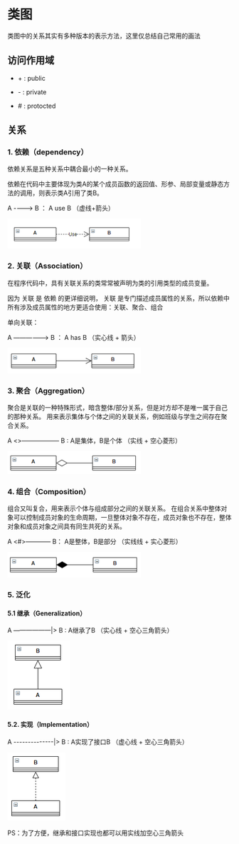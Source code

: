 # 类图

类图中的关系其实有多种版本的表示方法，这里仅总结自己常用的画法

## 访问作用域

* \+ : public

* \- : private
* \# : protocted

## 关系

### 1. 依赖（dependency）

依赖关系是五种关系中耦合最小的一种关系。

依赖在代码中主要体现为类A的某个成员函数的返回值、形参、局部变量或静态方法的调用，则表示类A引用了类B。

  A ----> B ： A use B （虚线+箭头）

![A use B](https://github.com/Nixum/Java-Note/blob/master/Note/picture/UML-use.png)

### 2. 关联（Association）

在程序代码中，具有关联关系的类常常被声明为类的引用类型的成员变量。

因为 关联 是 依赖 的更详细说明， 关联 是专门描述成员属性的关系，所以依赖中所有涉及成员属性的地方更适合使用：关联、聚合、组合

单向关联：

A ——————> B ： A has B （实心线 + 箭头）

 ![A has B](https://github.com/Nixum/Java-Note/blob/master/Note/picture/UML-association.png)

### 3. 聚合（Aggregation）

聚合是关联的一种特殊形式，暗含整体/部分关系，但是对方却不是唯一属于自己的那种关系。 用来表示集体与个体之间的关联关系，例如班级与学生之间存在聚合关系。

A <>—————— B :   A是集体，B是个体 （实线 + 空心菱形）

  ![A是集体，B是个体](https://github.com/Nixum/Java-Note/blob/master/Note/picture/UML-aggregation.png)

### 4. 组合（Composition）

组合又叫复合，用来表示个体与组成部分之间的关联关系。 在组合关系中整体对象可以控制成员对象的生命周期，一旦整体对象不存在，成员对象也不存在，整体对象和成员对象之间具有同生共死的关系。

A <#>———— B： A是整体，B是部分  （实线线 + 实心菱形）

  ![A是整体，B是部分](https://github.com/Nixum/Java-Note/blob/master/Note/picture/UML-composition.png)

### 5. 泛化

#### 5.1 继承（Generalization）

A ——————|> B : A继承了B  （实心线 + 空心三角箭头）

![A继承了B](https://github.com/Nixum/Java-Note/blob/master/Note/picture/UML-generalization.png)

#### 5.2. 实现（Implementation）

A --------------|> B : A实现了接口B （虚心线 + 空心三角箭头）

![A实现了接口B](https://github.com/Nixum/Java-Note/blob/master/Note/picture/UML-implementation.png)

PS：为了方便，继承和接口实现也都可以用实线加空心三角箭头